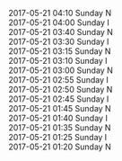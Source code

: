 2017-05-21 04:10 Sunday  N  
2017-05-21 04:00 Sunday  I  
2017-05-21 03:40 Sunday  N  
2017-05-21 03:30 Sunday  I  
2017-05-21 03:15 Sunday  N  
2017-05-21 03:10 Sunday  I  
2017-05-21 03:00 Sunday  N  
2017-05-21 02:55 Sunday  I  
2017-05-21 02:50 Sunday  N  
2017-05-21 02:45 Sunday  I  
2017-05-21 01:45 Sunday  N  
2017-05-21 01:40 Sunday  I  
2017-05-21 01:35 Sunday  N  
2017-05-21 01:25 Sunday  I  
2017-05-21 01:20 Sunday  N  
